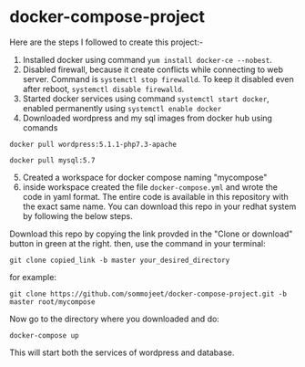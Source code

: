 # docker-compose-project

Here are the steps I followed to create this project:-

1) Installed docker using command ```yum install docker-ce --nobest```.
2) Disabled firewall, because it create conflicts while connecting to web server. Command is ```systemctl stop firewalld```.
To keep it disabled even after reboot, ```systemctl disable firewalld```.
3) Started docker services using command ```systemctl start docker```, enabled permanently using ```systemctl enable docker```
4) Downloaded wordpress and my sql images from docker hub using comands

```docker pull wordpress:5.1.1-php7.3-apache```

```docker pull mysql:5.7```

5) Created a workspace for docker compose naming "mycompose"
6) inside workspace created the file ```docker-compose.yml``` and wrote the code in yaml format. The entire code is available in this repository with the exact same name. You can download this repo in your redhat system by following the below steps.

Download this repo by copying the link provded in the "Clone or download" button in green at the right.
then, use the command in your terminal:

```git clone copied_link -b master your_desired_directory```

for example:

```git clone https://github.com/sommojeet/docker-compose-project.git -b master root/mycompose```

Now go to the directory where you downloaded and do:

```docker-compose up```

This will start both the services of wordpress and database.


